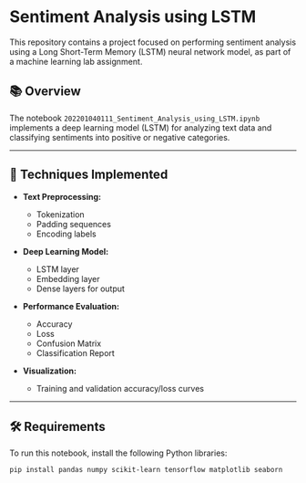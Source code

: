 # Sentiment Analysis using LSTM

This repository contains a project focused on performing sentiment analysis using a Long Short-Term Memory (LSTM) neural network model, as part of a machine learning lab assignment.

## 📚 Overview

The notebook `202201040111_Sentiment_Analysis_using_LSTM.ipynb` implements a deep learning model (LSTM) for analyzing text data and classifying sentiments into positive or negative categories.

---

## 🚀 Techniques Implemented

- **Text Preprocessing:**
  - Tokenization
  - Padding sequences
  - Encoding labels

- **Deep Learning Model:**
  - LSTM layer
  - Embedding layer
  - Dense layers for output

- **Performance Evaluation:**
  - Accuracy
  - Loss
  - Confusion Matrix
  - Classification Report

- **Visualization:**
  - Training and validation accuracy/loss curves

---

## 🛠️ Requirements

To run this notebook, install the following Python libraries:

```bash
pip install pandas numpy scikit-learn tensorflow matplotlib seaborn

